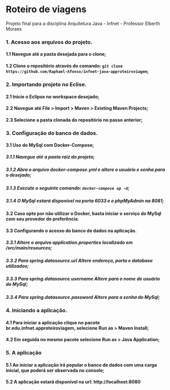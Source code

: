 # Roteiro de viagens
Projeto final para a disciplina Arquitetura Java - Infnet - Professor Elberth Moraes

### 1. Acesso aos arquivos do projeto.
#### 1.1 Navegue até a pasta desejada para o clone;
#### 1.2 Clone o repositório através do comando: `git clone https://github.com/Raphael-Afonso/infnet-java-approteiroviagem`;

### 2. Importando projeto no Eclise.
#### 2.1 Inicie o Eclipse no workspace desejado;
#### 2.2 Navegue até File > Import > Maven > Existing Maven Projects;
#### 2.3 Selecione a pasta clonada do repositório no passo anterior;

### 3. Configuração do banco de dados.
#### 3.1 Uso do MySql com Docker-Compose;
##### 3.1.1 Navegue até a pasta raiz do projeto;
##### 3.1.2 Abra o arquivo docker-compose.yml e altere o usuário e senha para o desejado;
##### 3.1.3 Execute o seguinte comando: `docker-compose up -d`;
##### 3.1.4 O MySql estará disponível na porta 6033 e o phpMyAdmin na 8081;
#### 3.2 Caso opte por não utilizar o Docker, basta iniciar o serviço do MySql com seu provedor de preferência.
#### 3.3 Configurando o acesso do banco de dados na aplicação.
##### 3.3.1 Altere o arquivo application.properties localizado em /src/main/resources;
##### 3.3.2 Para spring.datasource.url Altere endereço, porta e database utilizados;
##### 3.3.3 Para spring.datasource.username Altere para o nome de usuário do MySql;
##### 3.3.4 Para spring.datasource.password Altere para a senha do MySql;

### 4. Iniciando a aplicação.
#### 4.1 Para iniciar a aplicação clique no pacote br.edu.infnet.approteiroviagem, selecione Run as > Maven Install;
#### 4.2 Em seguida no mesmo pacote selecione Run as > Java Application;

### 5. A aplicação
#### 5.1 Ao iniciar a aplicação irá popular o banco de dados com uma carga inicial, que poderá ser observada no console;
#### 5.2 A aplicação estará disponível na url: http://localhost:8080
